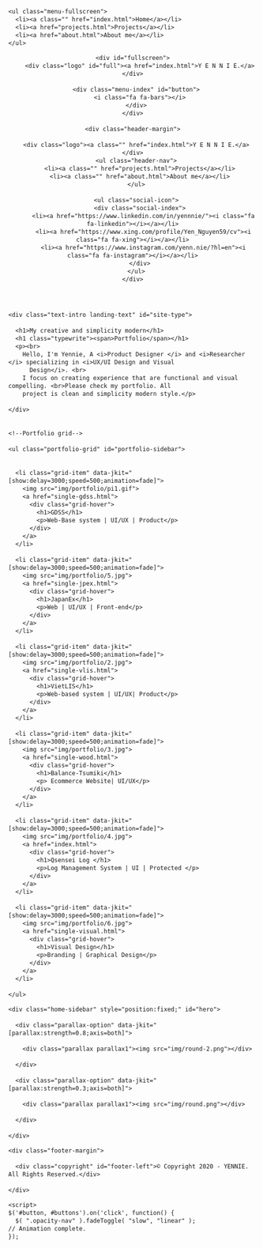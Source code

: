 <!doctype html>

<html lang="en">

<head>

  <meta charset="utf-8">
  <title>YENNIE - Portfolio with grid and modern simplicity style</title>
  <meta name="description" content="YENNIE - Portfolio with grid and modern simplicity style">
  <meta name="viewport" content="width=device-width, initial-scale=1.0" />
  <link rel="icon" type="image/png" href="img/chibi.png" />

  <!--Style-->

  <link rel="stylesheet" href="css/reset.css">
  <link rel="stylesheet" href="css/style.css">
  <link rel="stylesheet" href="css/style-responsive.css">

  <link rel="stylesheet" href="css/font-awesome.min.css">

  <!--[if lt IE 9]>
  <script src="http://html5shiv.googlecode.com/svn/trunk/html5.js"></script>
  <![endif]-->

</head>

<body>

  <!--Preloader-->

  <div class="preloader" id="preloader">
    <div class="item">
      <div class="spinner">
      </div>
    </div>
  </div>

  <div class="opacity-nav">
    <div class="menu-index" id="buttons" style="z-index:999999">
      <i class="fa fa-close"></i>
    </div>

    <ul class="menu-fullscreen">
      <li><a class="" href="index.html">Home</a></li>
      <li><a href="projects.html">Projects</a></li>
      <li><a href="about.html">About me</a></li>
    </ul>
  </div>          

  <!--Header-->
  <header class="boxed" id="header-white">

    <div id="fullscreen">
        <div class="logo" id="full"><a href="index.html">Y E N N I E.</a></div>

      <div class="menu-index" id="button">
        <i class="fa fa-bars"></i>
      </div>
    </div>

    <div class="header-margin">

      <div class="logo"><a class="" href="index.html">Y E N N I E.</a></div>
      <ul class="header-nav">
        <li><a class="" href="projects.html">Projects</a></li>
        <li><a class="" href="about.html">About me</a></li>
      </ul>

      <ul class="social-icon">
        <div class="social-index">
          <li><a href="https://www.linkedin.com/in/yennnie/"><i class="fa fa-linkedin"></i></a></li>
          <li><a href="https://www.xing.com/profile/Yen_Nguyen59/cv"><i class="fa fa-xing"></i></a></li>
          <li><a href="https://www.instagram.com/yenn.nie/?hl=en"><i class="fa fa-instagram"></i></a></li>
        </div>
      </ul>
    </div>
  </header>

  <div class="clear"></div>

  <!--Content-->

  <div class="content" id="ajax-content">


    <div class="text-intro landing-text" id="site-type">

      <h1>My creative and simplicity modern</h1>
      <h1 class="typewrite"><span>Portfolio</span></h1>
      <p><br>
        Hello, I'm Yennie, A <i>Product Designer </i> and <i>Researcher </i> specializing in <i>UX/UI Design and Visual
          Design</i>. <br>
        I focus on creating experience that are functional and visual compelling. <br>Please check my portfolio. All
        project is clean and simplicity modern style.</p>

    </div>


    <!--Portfolio grid-->

    <ul class="portfolio-grid" id="portfolio-sidebar">


      <li class="grid-item" data-jkit="[show:delay=3000;speed=500;animation=fade]">
        <img src="img/portfolio/pi1.gif">
        <a href="single-gdss.html">
          <div class="grid-hover">
            <h1>GDSS</h1>
            <p>Web-Base system | UI/UX | Product</p>
          </div>
        </a>
      </li>

      <li class="grid-item" data-jkit="[show:delay=3000;speed=500;animation=fade]">
        <img src="img/portfolio/5.jpg">
        <a href="single-jpex.html">
          <div class="grid-hover">
            <h1>JapanEx</h1>
            <p>Web | UI/UX | Front-end</p>
          </div>
        </a>
      </li>

      <li class="grid-item" data-jkit="[show:delay=3000;speed=500;animation=fade]">
        <img src="img/portfolio/2.jpg">
        <a href="single-vlis.html">
          <div class="grid-hover">
            <h1>VietLIS</h1>
            <p>Web-based system | UI/UX| Product</p>
          </div>
        </a>
      </li>

      <li class="grid-item" data-jkit="[show:delay=3000;speed=500;animation=fade]">
        <img src="img/portfolio/3.jpg">
        <a href="single-wood.html">
          <div class="grid-hover">
            <h1>Balance-Tsumiki</h1>
            <p> Ecommerce Website| UI/UX</p>
          </div>
        </a>
      </li>

      <li class="grid-item" data-jkit="[show:delay=3000;speed=500;animation=fade]">
        <img src="img/portfolio/4.jpg">
        <a href="index.html">
          <div class="grid-hover">
            <h1>Qsensei Log </h1>
            <p>Log Management System | UI | Protected </p>
          </div>
        </a>
      </li>

      <li class="grid-item" data-jkit="[show:delay=3000;speed=500;animation=fade]">
        <img src="img/portfolio/6.jpg">
        <a href="single-visual.html">
          <div class="grid-hover">
            <h1>Visual Design</h1>
            <p>Branding | Graphical Design</p>
          </div>
        </a>
      </li>

    </ul>

  </div>


  <!--Home Sidebar-->

  <div id="ajax-sidebar">

    <div class="home-sidebar" style="position:fixed;" id="hero">

      <div class="parallax-option" data-jkit="[parallax:strength=0.8;axis=both]">

        <div class="parallax parallax1"><img src="img/round-2.png"></div>

      </div>

      <div class="parallax-option" data-jkit="[parallax:strength=0.3;axis=both]">

        <div class="parallax parallax1"><img src="img/round.png"></div>

      </div>

    </div>

  </div>


  <!--Footer-->

  <footer id="footer-box">

    <div class="footer-margin">

      <div class="copyright" id="footer-left">© Copyright 2020 - YENNIE. All Rights Reserved.</div>

    </div>


  </footer>


  <!--Scripts-->

  <script src="js/jquery.min.js"></script>
  <script src="js/jquery.easing.min.js"></script>
  <script src="js/modernizr.custom.42534.js" type="text/javascript"></script>
  <script src="js/jquery.waitforimages.js" type="text/javascript"></script>
  <script src="js/typed.js" type="text/javascript"></script>
  <script src="js/masonry.pkgd.min.js" type="text/javascript"></script>
  <script src="js/imagesloaded.pkgd.min.js" type="text/javascript"></script>
  <script src="js/jquery.jkit.1.2.16.min.js"></script>



  <script src="js/script.js" type="text/javascript"></script>
	<script>
    $('#button, #buttons').on('click', function() {
      $( ".opacity-nav" ).fadeToggle( "slow", "linear" );
    // Animation complete.
    });
  </script>

</body>

</html>

